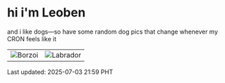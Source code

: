 # hi i'm Leoben

and i like dogs—so have some random dog pics that change whenever my CRON feels like it

|  |  |
|--------|----------|
| ![Borzoi](https://random-dog-vercel.vercel.app/api/random-borzoi?v=1751551196) | ![Labrador](https://random-dog-vercel.vercel.app/api/random-labrador?v=1751551196) |

Last updated: 2025-07-03 21:59 PHT

